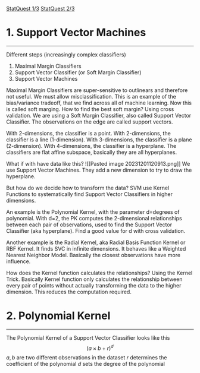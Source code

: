[StatQuest 1/3](https://www.youtube.com/watch?v=efR1C6CvhmE)
[StatQuest 2/3](https://www.youtube.com/watch?v=Toet3EiSFcM)
# 1. Support Vector Machines
---
Different steps (increasingly complex classifiers)
1. Maximal Margin Classifiers
2. Support Vector Classifier (or Soft Margin Classifier)
3. Support Vector Machines

Maximal Margin Classifiers are super-sensitive to outlinears and therefore not useful.
We must allow misclassification.
This is an example of the bias/variance tradeoff, that we find across all of machine learning.
Now this is called soft marging.
How to find the best soft margin? Using cross validation.
We are using a Soft Margin Classifier, also called Support Vector Classifier.
The observations on the edge are called support vectors.

With 2-dimensions, the classifier is a point.
With 2-dimensions, the classifier is a line (1-dimension).
With 3-dimensions, the classifier is a plane (2-dimension).
With 4-dimensions, the classifier is a hyperplane.
The classifiers are flat affine subspace, basically they are all hyperplanes.

What if with have data like this?
![[Pasted image 20231201120913.png]]
We use Support Vector Machines.
They add a new dimension to try to draw the hyperplane.

But how do we decide how to transform the data?
SVM use Kernel Functions to systematically find Support Vector Classifiers in higher dimensions.

An example is the Polynomial Kernel, with the parameter d=degrees of polynomial.
With d=2, the PK computes the 2-dimensional relationships between each pair of observations, used to find the Support Vector Classifier (aka hyperplane).
Find a good value for d with cross validation.

Another example is the Radial Kernel, aka Radial Basis Function Kernel or RBF Kernel.
It finds SVC in infinite dimensions.
It behaves like a Weighted Nearest Neighbor Model.
Basically the closest observations have more influence.

How does the Kernel function calculates the relationships?
Using the Kernel Trick.
Basically Kernel function only calculates the relationship between every pair of points without actually transforming the data to the higher dimension.
This reduces the computation required.

# 2. Polynomial Kernel
---
The Polynomial Kernel of a Support Vector Classifier looks like this $$(a\times b+r)^d$$
$a,b$ are two different observations in the dataset
$r$ determines the coefficient of the polynomial
$d$ sets the degree of the polynomial





